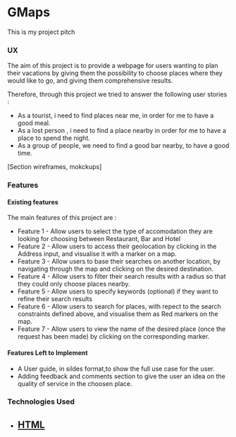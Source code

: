 # GMaps
This is my project pitch

### UX

The aim of this project is to provide a webpage for users wanting to plan their vacations by giving them the possibility to choose places where they would like to go, and giving them comprehensive results.  

Therefore, through this project we tried to answer the following user stories :

* As a tourist, i need to find places near me, in order for me to have a good meal.
* As a lost person , i need to find a place nearby in order for  me to have a place to spend the night.
* As a group of people, we need to find a good bar nearby, to have a good time.

 [Section wireframes, mokckups]
 
 ### Features

 #### Existing features
 
The main features of this project are : 

* Feature 1 - Allow users to select the type of accomodation they are looking for choosing between Restaurant, Bar and Hotel
* Feature 2 - Allow users to access their geolocation by clicking in the Address input, and visualise it with a marker on a map.
* Feature 3 - Allow users to base their searches on another location, by navigating through the map and clicking on the desired destination.
* Feature 4 - Allow users to filter their search results with a radius so that they could only choose places nearby.
* Feature 5 - Allow users to specify keywords (optional) if they want to refine their search results
* Feature 6 - Allow users to search for places, with repect to the search constraints defined above, and visualise them as Red markers on the map.
* Feature 7 - Allow users to view the name of the desired place (once the request has been made) by clicking on the corresponding marker.

#### Features Left to Implement

* A User guide, in sildes format,to show the full use case for the user.
* Adding feedback and comments section to give the user an idea on the quality of service in the choosen place.

### Technologies Used

- [HTML]()
  -

